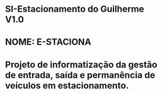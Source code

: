 # SI-Estacionamento do Guilherme V1.0
# NOME: E-STACIONA
# Projeto de informatização da gestão de entrada, saída e permanência de veículos em estacionamento.
